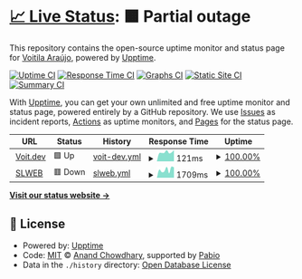 # [📈 Live Status](https://voitaraujo.github.io/uptime): <!--live status--> **🟧 Partial outage**

This repository contains the open-source uptime monitor and status page for [Voitila Araújo](https://voit.dev), powered by [Upptime](https://github.com/upptime/upptime).

[![Uptime CI](https://github.com/voitaraujo/uptime/workflows/Uptime%20CI/badge.svg)](https://github.com/voitaraujo/uptime/actions?query=workflow%3A%22Uptime+CI%22)
[![Response Time CI](https://github.com/voitaraujo/uptime/workflows/Response%20Time%20CI/badge.svg)](https://github.com/voitaraujo/uptime/actions?query=workflow%3A%22Response+Time+CI%22)
[![Graphs CI](https://github.com/voitaraujo/uptime/workflows/Graphs%20CI/badge.svg)](https://github.com/voitaraujo/uptime/actions?query=workflow%3A%22Graphs+CI%22)
[![Static Site CI](https://github.com/voitaraujo/uptime/workflows/Static%20Site%20CI/badge.svg)](https://github.com/voitaraujo/uptime/actions?query=workflow%3A%22Static+Site+CI%22)
[![Summary CI](https://github.com/voitaraujo/uptime/workflows/Summary%20CI/badge.svg)](https://github.com/voitaraujo/uptime/actions?query=workflow%3A%22Summary+CI%22)

With [Upptime](https://upptime.js.org), you can get your own unlimited and free uptime monitor and status page, powered entirely by a GitHub repository. We use [Issues](https://github.com/voitaraujo/uptime/issues) as incident reports, [Actions](https://github.com/voitaraujo/uptime/actions) as uptime monitors, and [Pages](https://voitaraujo.github.io/uptime) for the status page.

<!--start: status pages-->
<!-- This summary is generated by Upptime (https://github.com/upptime/upptime) -->
<!-- Do not edit this manually, your changes will be overwritten -->
<!-- prettier-ignore -->
| URL | Status | History | Response Time | Uptime |
| --- | ------ | ------- | ------------- | ------ |
| <img alt="" src="https://icons.duckduckgo.com/ip3/voit.dev.ico" height="13"> [Voit.dev](https://voit.dev/) | 🟩 Up | [voit-dev.yml](https://github.com/voitaraujo/upptime/commits/HEAD/history/voit-dev.yml) | <details><summary><img alt="Response time graph" src="./graphs/voit-dev/response-time-week.png" height="20"> 121ms</summary><br><a href="https://voitaraujo.github.io/upptime/history/voit-dev"><img alt="Response time 164" src="https://img.shields.io/endpoint?url=https%3A%2F%2Fraw.githubusercontent.com%2Fvoitaraujo%2Fupptime%2FHEAD%2Fapi%2Fvoit-dev%2Fresponse-time.json"></a><br><a href="https://voitaraujo.github.io/upptime/history/voit-dev"><img alt="24-hour response time 68" src="https://img.shields.io/endpoint?url=https%3A%2F%2Fraw.githubusercontent.com%2Fvoitaraujo%2Fupptime%2FHEAD%2Fapi%2Fvoit-dev%2Fresponse-time-day.json"></a><br><a href="https://voitaraujo.github.io/upptime/history/voit-dev"><img alt="7-day response time 121" src="https://img.shields.io/endpoint?url=https%3A%2F%2Fraw.githubusercontent.com%2Fvoitaraujo%2Fupptime%2FHEAD%2Fapi%2Fvoit-dev%2Fresponse-time-week.json"></a><br><a href="https://voitaraujo.github.io/upptime/history/voit-dev"><img alt="30-day response time 143" src="https://img.shields.io/endpoint?url=https%3A%2F%2Fraw.githubusercontent.com%2Fvoitaraujo%2Fupptime%2FHEAD%2Fapi%2Fvoit-dev%2Fresponse-time-month.json"></a><br><a href="https://voitaraujo.github.io/upptime/history/voit-dev"><img alt="1-year response time 164" src="https://img.shields.io/endpoint?url=https%3A%2F%2Fraw.githubusercontent.com%2Fvoitaraujo%2Fupptime%2FHEAD%2Fapi%2Fvoit-dev%2Fresponse-time-year.json"></a></details> | <details><summary><a href="https://voitaraujo.github.io/upptime/history/voit-dev">100.00%</a></summary><a href="https://voitaraujo.github.io/upptime/history/voit-dev"><img alt="All-time uptime 99.98%" src="https://img.shields.io/endpoint?url=https%3A%2F%2Fraw.githubusercontent.com%2Fvoitaraujo%2Fupptime%2FHEAD%2Fapi%2Fvoit-dev%2Fuptime.json"></a><br><a href="https://voitaraujo.github.io/upptime/history/voit-dev"><img alt="24-hour uptime 100.00%" src="https://img.shields.io/endpoint?url=https%3A%2F%2Fraw.githubusercontent.com%2Fvoitaraujo%2Fupptime%2FHEAD%2Fapi%2Fvoit-dev%2Fuptime-day.json"></a><br><a href="https://voitaraujo.github.io/upptime/history/voit-dev"><img alt="7-day uptime 100.00%" src="https://img.shields.io/endpoint?url=https%3A%2F%2Fraw.githubusercontent.com%2Fvoitaraujo%2Fupptime%2FHEAD%2Fapi%2Fvoit-dev%2Fuptime-week.json"></a><br><a href="https://voitaraujo.github.io/upptime/history/voit-dev"><img alt="30-day uptime 100.00%" src="https://img.shields.io/endpoint?url=https%3A%2F%2Fraw.githubusercontent.com%2Fvoitaraujo%2Fupptime%2FHEAD%2Fapi%2Fvoit-dev%2Fuptime-month.json"></a><br><a href="https://voitaraujo.github.io/upptime/history/voit-dev"><img alt="1-year uptime 99.98%" src="https://img.shields.io/endpoint?url=https%3A%2F%2Fraw.githubusercontent.com%2Fvoitaraujo%2Fupptime%2FHEAD%2Fapi%2Fvoit-dev%2Fuptime-year.json"></a></details>
| <img alt="" src="https://icons.duckduckgo.com/ip3/slweb.slaplic.com.br.ico" height="13"> [SLWEB](https://slweb.slaplic.com.br/) | 🟥 Down | [slweb.yml](https://github.com/voitaraujo/upptime/commits/HEAD/history/slweb.yml) | <details><summary><img alt="Response time graph" src="./graphs/slweb/response-time-week.png" height="20"> 1709ms</summary><br><a href="https://voitaraujo.github.io/upptime/history/slweb"><img alt="Response time 613" src="https://img.shields.io/endpoint?url=https%3A%2F%2Fraw.githubusercontent.com%2Fvoitaraujo%2Fupptime%2FHEAD%2Fapi%2Fslweb%2Fresponse-time.json"></a><br><a href="https://voitaraujo.github.io/upptime/history/slweb"><img alt="24-hour response time 5349" src="https://img.shields.io/endpoint?url=https%3A%2F%2Fraw.githubusercontent.com%2Fvoitaraujo%2Fupptime%2FHEAD%2Fapi%2Fslweb%2Fresponse-time-day.json"></a><br><a href="https://voitaraujo.github.io/upptime/history/slweb"><img alt="7-day response time 1709" src="https://img.shields.io/endpoint?url=https%3A%2F%2Fraw.githubusercontent.com%2Fvoitaraujo%2Fupptime%2FHEAD%2Fapi%2Fslweb%2Fresponse-time-week.json"></a><br><a href="https://voitaraujo.github.io/upptime/history/slweb"><img alt="30-day response time 774" src="https://img.shields.io/endpoint?url=https%3A%2F%2Fraw.githubusercontent.com%2Fvoitaraujo%2Fupptime%2FHEAD%2Fapi%2Fslweb%2Fresponse-time-month.json"></a><br><a href="https://voitaraujo.github.io/upptime/history/slweb"><img alt="1-year response time 613" src="https://img.shields.io/endpoint?url=https%3A%2F%2Fraw.githubusercontent.com%2Fvoitaraujo%2Fupptime%2FHEAD%2Fapi%2Fslweb%2Fresponse-time-year.json"></a></details> | <details><summary><a href="https://voitaraujo.github.io/upptime/history/slweb">100.00%</a></summary><a href="https://voitaraujo.github.io/upptime/history/slweb"><img alt="All-time uptime 100.00%" src="https://img.shields.io/endpoint?url=https%3A%2F%2Fraw.githubusercontent.com%2Fvoitaraujo%2Fupptime%2FHEAD%2Fapi%2Fslweb%2Fuptime.json"></a><br><a href="https://voitaraujo.github.io/upptime/history/slweb"><img alt="24-hour uptime 100.00%" src="https://img.shields.io/endpoint?url=https%3A%2F%2Fraw.githubusercontent.com%2Fvoitaraujo%2Fupptime%2FHEAD%2Fapi%2Fslweb%2Fuptime-day.json"></a><br><a href="https://voitaraujo.github.io/upptime/history/slweb"><img alt="7-day uptime 100.00%" src="https://img.shields.io/endpoint?url=https%3A%2F%2Fraw.githubusercontent.com%2Fvoitaraujo%2Fupptime%2FHEAD%2Fapi%2Fslweb%2Fuptime-week.json"></a><br><a href="https://voitaraujo.github.io/upptime/history/slweb"><img alt="30-day uptime 100.00%" src="https://img.shields.io/endpoint?url=https%3A%2F%2Fraw.githubusercontent.com%2Fvoitaraujo%2Fupptime%2FHEAD%2Fapi%2Fslweb%2Fuptime-month.json"></a><br><a href="https://voitaraujo.github.io/upptime/history/slweb"><img alt="1-year uptime 100.00%" src="https://img.shields.io/endpoint?url=https%3A%2F%2Fraw.githubusercontent.com%2Fvoitaraujo%2Fupptime%2FHEAD%2Fapi%2Fslweb%2Fuptime-year.json"></a></details>

<!--end: status pages-->

[**Visit our status website →**](https://voitaraujo.github.io/uptime)

## 📄 License

- Powered by: [Upptime](https://github.com/upptime/upptime)
- Code: [MIT](./LICENSE) © [Anand Chowdhary](https://anandchowdhary.com), supported by [Pabio](https://pabio.com)
- Data in the `./history` directory: [Open Database License](https://opendatacommons.org/licenses/odbl/1-0/)
